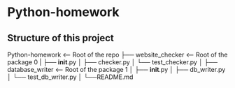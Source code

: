 # Python-homework

## Structure of this project

Python-homework <-- Root of the repo
├── website_checker <-- Root of the package 0
|   ├── __init__.py
│   ├── checker.py
│   └── test_checker.py
│
├── database_writer <-- Root of the package 1
│   ├── __init__.py
│   ├── db_writer.py
│   └── test_db_writer.py
│
└──README.md
